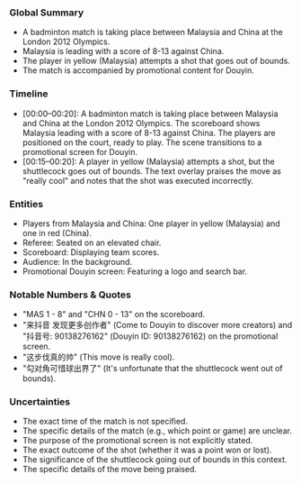 ### Global Summary
- A badminton match is taking place between Malaysia and China at the London 2012 Olympics.
- Malaysia is leading with a score of 8-13 against China.
- The player in yellow (Malaysia) attempts a shot that goes out of bounds.
- The match is accompanied by promotional content for Douyin.

### Timeline
- [00:00–00:20]: A badminton match is taking place between Malaysia and China at the London 2012 Olympics. The scoreboard shows Malaysia leading with a score of 8-13 against China. The players are positioned on the court, ready to play. The scene transitions to a promotional screen for Douyin.
- [00:15–00:20]: A player in yellow (Malaysia) attempts a shot, but the shuttlecock goes out of bounds. The text overlay praises the move as "really cool" and notes that the shot was executed incorrectly.

### Entities
- Players from Malaysia and China: One player in yellow (Malaysia) and one in red (China).
- Referee: Seated on an elevated chair.
- Scoreboard: Displaying team scores.
- Audience: In the background.
- Promotional Douyin screen: Featuring a logo and search bar.

### Notable Numbers & Quotes
- "MAS 1 - 8" and "CHN 0 - 13" on the scoreboard.
- "来抖音 发现更多创作者" (Come to Douyin to discover more creators) and "抖音号: 90138276162" (Douyin ID: 90138276162) on the promotional screen.
- "这步伐真的帅" (This move is really cool).
- "勾对角可惜球出界了" (It's unfortunate that the shuttlecock went out of bounds).

### Uncertainties
- The exact time of the match is not specified.
- The specific details of the match (e.g., which point or game) are unclear.
- The purpose of the promotional screen is not explicitly stated.
- The exact outcome of the shot (whether it was a point won or lost).
- The significance of the shuttlecock going out of bounds in this context.
- The specific details of the move being praised.